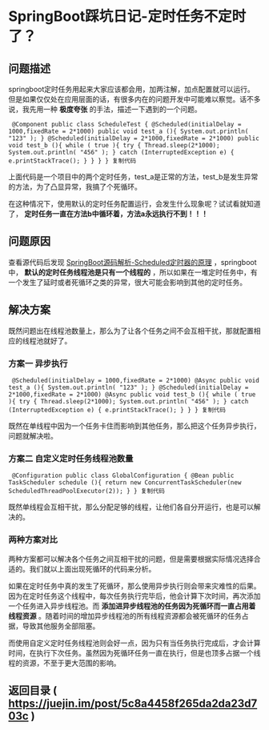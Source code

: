 # SpringBoot踩坑日记-定时任务不定时了？ #

## 问题描述 ##

springboot定时任务用起来大家应该都会用，加两注解，加点配置就可以运行。但是如果仅仅处在应用层面的话，有很多内在的问题开发中可能难以察觉。话不多说，我先用一种 **极度夸张** 的手法，描述一下遇到的一个问题。

` @Component public class ScheduleTest { @Scheduled(initialDelay = 1000,fixedRate = 2*1000) public void test_a (){ System.out.println( "123" ); } @Scheduled(initialDelay = 2*1000,fixedRate = 2*1000) public void test_b (){ while ( true ){ try { Thread.sleep(2*1000); System.out.println( "456" ); } catch (InterruptedException e) { e.printStackTrace(); } } } } 复制代码`

上面代码是一个项目中的两个定时任务，test_a是正常的方法，test_b是发生异常的方法，为了凸显异常，我搞了个死循环。

在这种情况下，使用默认的定时任务配置运行，会发生什么现象呢？试试看就知道了， **定时任务一直在方法b中循环着，方法a永远执行不到！！！**

## 问题原因 ##

查看源代码后发现 [SpringBoot源码解析-Scheduled定时器的原理]( https://juejin.im/post/5caef144f265da03bb6fa07f ) ，springboot中， **默认的定时任务线程池是只有一个线程的** ，所以如果在一堆定时任务中，有一个发生了延时或者死循环之类的异常，很大可能会影响到其他的定时任务。

## 解决方案 ##

既然问题出在线程池数量上，那么为了让各个任务之间不会互相干扰，那就配置相应的线程池就好了。

### 方案一 异步执行 ###

` @Scheduled(initialDelay = 1000,fixedRate = 2*1000) @Async public void test_a (){ System.out.println( "123" ); } @Scheduled(initialDelay = 2*1000,fixedRate = 2*1000) @Async public void test_b (){ while ( true ){ try { Thread.sleep(2*1000); System.out.println( "456" ); } catch (InterruptedException e) { e.printStackTrace(); } } } 复制代码`

既然在单线程中因为一个任务卡住而影响到其他任务，那么把这个任务异步执行，问题就解决啦。

### 方案二 自定义定时任务线程池数量 ###

` @Configuration public class GlobalConfiguration { @Bean public TaskScheduler schedule (){ return new ConcurrentTaskScheduler(new ScheduledThreadPoolExecutor(2)); } } 复制代码`

既然单线程会互相干扰，那么分配足够的线程，让他们各自分开运行，也是可以解决的。

### 两种方案对比 ###

两种方案都可以解决各个任务之间互相干扰的问题，但是需要根据实际情况选择合适的。我们就以上面出现死循环的代码来分析。

如果在定时任务中真的发生了死循环，那么使用异步执行则会带来灾难性的后果。因为在定时任务这个线程中，每次任务执行完毕后，他会计算下次时间，再次添加一个任务进入异步线程池。而 **添加进异步线程池的任务因为死循环而一直占用着线程资源** 。随着时间的增加异步线程池的所有线程资源都会被死循环的任务占据，导致其他服务全部阻塞。

而使用自定义定时任务线程池则会好一点，因为只有当任务执行完成后，才会计算时间，在执行下次任务。虽然因为死循环任务一直在执行，但是也顶多占据一个线程的资源，不至于更大范围的影响。

## **返回目录** ( https://juejin.im/post/5c8a4458f265da2da23d703c ) ##